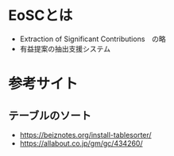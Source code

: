 # EoSCとは
+ Extraction of Significant Contributions　の略
+ 有益提案の抽出支援システム

# 参考サイト
## テーブルのソート
+ https://beiznotes.org/install-tablesorter/
+ https://allabout.co.jp/gm/gc/434260/